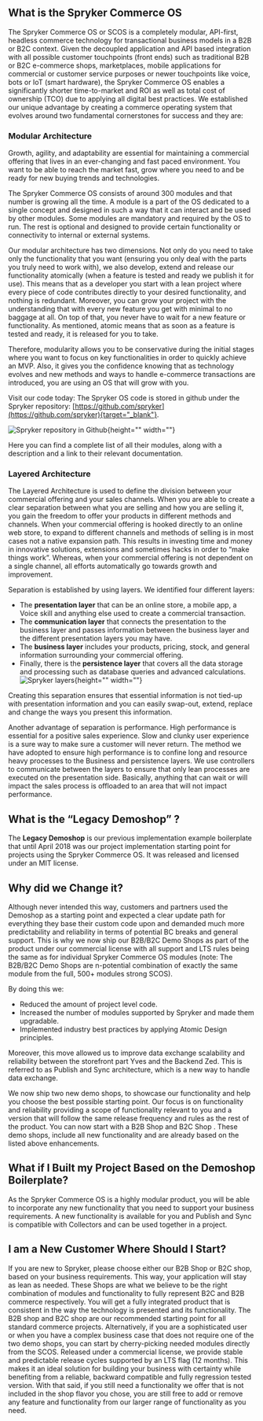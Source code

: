 ## What is the Spryker Commerce OS
The Spryker Commerce OS or SCOS is a completely modular, API-first, headless commerce technology for transactional business models in a B2B or B2C context. Given the decoupled application and API based integration with all possible customer touchpoints (front ends) such as traditional B2B or B2C e-commerce shops, marketplaces, mobile applications for commercial or customer service purposes or newer touchpoints like voice, bots or IoT (smart hardware), the Spryker Commerce OS enables a significantly shorter time-to-market and ROI as well as total cost of ownership (TCO) due to applying all digital best practices.
We established our unique advantage by creating a commerce operating system that evolves around two fundamental cornerstones for success and they are:

### Modular Architecture
Growth, agility, and adaptability are essential for maintaining a commercial offering that lives in an ever-changing and fast paced environment. You want to be able to reach the market fast, grow where you need to and be ready for new buying trends and technologies.

The Spryker Commerce OS consists of around 300 modules and that number is growing all the time. A module is a part of the OS dedicated to a single concept and designed in such a way that it can interact and be used by other modules. Some modules are mandatory and required by the OS to run. The rest is optional and designed to provide certain functionality or connectivity to internal or external systems.

Our modular architecture has two dimensions. Not only do you need to take only the functionality that you want (ensuring you only deal with the parts you truly need to work with), we also develop, extend and release our functionality atomically (when a feature is tested and ready we publish it for use). This means that as a developer you start with a lean project where every piece of code contributes directly to your desired functionality, and nothing is redundant. Moreover, you can grow your project with the understanding that with every new feature you get with minimal to no baggage at all. On top of that, you never have to wait for a new feature or functionality. As mentioned, atomic means that as soon as a feature is tested and ready, it is released for you to take.

Therefore, modularity allows you to be conservative during the initial stages where you want to focus on key functionalities in order to quickly achieve an MVP. Also, it gives you the confidence knowing that as technology evolves and new methods and ways to handle e-commerce transactions are introduced, you are using an OS that will grow with you.

Visit our code today:
The Spryker OS code is stored in github under the Spryker repository: [https://github.com/spryker](https://github.com/spryker){target="_blank"}.

![Spryker repository in Github](https://spryker.s3.eu-central-1.amazonaws.com/docs/About/Understanding+Spryker/Understanding+the+Spryker+Commerce+OS/github.png){height="" width=""}

Here you can find a complete list of all their modules, along with a description and a link to their relevant documentation.

### Layered Architecture
The Layered Architecture is used to define the division between your commercial offering and your sales channels. When you are able to create a clear separation between what you are selling and how you are selling it, you gain the freedom to offer your products in different methods and channels. When your commercial offering is hooked directly to an online web store, to expand to different channels and methods of selling is in most cases not a native expansion path. This results in investing time and money in innovative solutions, extensions and sometimes hacks in order to “make things work”. Whereas, when your commercial offering is not dependent on a single channel, all efforts automatically go towards growth and improvement.
    
Separation is established by using layers. We identified four different layers: 

* The **presentation layer** that can be an online store, a mobile app, a Voice skill and anything else used to create a commercial transaction. 
* The **communication layer** that connects the presentation to the business layer and passes information between the business layer and the different presentation layers you may have.
*  The **business layer** includes your products, pricing, stock, and general information surrounding your commercial offering. 
*  Finally, there is the **persistence layer** that covers all the data storage and processing such as database queries and advanced calculations.
![Spryker layers](https://spryker.s3.eu-central-1.amazonaws.com/docs/About/Understanding+Spryker/Understanding+the+Spryker+Commerce+OS/spryker-layers.png){height="" width=""}

Creating this separation ensures that essential information is not tied-up with presentation information and you can easily swap-out, extend, replace and change the ways you present this information.

Another advantage of separation is performance. High performance is essential for a positive sales experience. Slow and clunky user experience is a sure way to make sure a customer will never return. The method we have adopted to ensure high performance is to confine long and resource heavy processes to the Business and persistence layers. We use controllers to communicate between the layers to ensure that only lean processes are executed on the presentation side. Basically, anything that can wait or will impact the sales process is offloaded to an area that will not impact performance.

## What is the “Legacy Demoshop” ? 

The **Legacy Demoshop** is our previous implementation example boilerplate that until April 2018 was our project implementation starting point for projects using the Spryker Commerce OS. It was released and licensed under an MIT license.

## Why did we Change it?
Although never intended this way, customers and partners used the Demoshop as a starting point and expected a clear update path for everything they base their custom code upon and demanded much more predictability and reliability in terms of potential BC breaks and general support. This is why we now ship our B2B/B2C Demo Shops as part of the product under our commercial license with all support and LTS rules being the same as for individual Spryker Commerce OS modules (note: The B2B/B2C Demo Shops are n-potential combination of exactly the same module from the full, 500+ modules strong SCOS).

By doing this we:

* Reduced the amount of project level code.
* Increased the number of modules supported by Spryker and made them upgradable.
* Implemented industry best practices by applying Atomic Design principles.

Moreover, this move allowed us to improve data exchange scalability and reliability between the storefront part Yves and the Backend Zed. This is referred to as Publish and Sync architecture,  which is a new way to handle data exchange.

We now ship two new demo shops, to showcase our functionality and help you choose the best possible starting point. Our focus is on functionality and reliability providing a scope of functionality relevant to you and a version that will follow the same release frequency and rules as the rest of the product. You can now start with a B2B Shop and B2C Shop . These demo shops, include all new functionality and are already based on the listed above enhancements.

## What if I Built my Project Based on the Demoshop Boilerplate?
As the Spryker Commerce OS is a highly modular product, you will be able to incorporate any new functionality that you need to support your business requirements. A new functionality is available for you and Publish and Sync is compatible with Collectors and can be used together in a project.

## I am a New Customer Where Should I Start?
If you are new to Spryker, please choose either our B2B Shop or B2C shop, based on your business requirements. This way, your application will stay as lean as needed. These Shops are what we believe to be the right combination of modules and functionality to fully represent B2C and B2B commerce respectively. You will get a fully integrated product that is consistent in the way the technology is presented and its functionality. The B2B shop and B2C shop are our recommended starting point for all standard commerce projects. Alternatively, if you are a sophisticated user or when you have a complex business case that does not require one of the two demo shops, you can start by cherry-picking needed modules directly from the SCOS. Released under a commercial license, we provide stable and predictable release cycles supported by an LTS flag (12 months). This makes it an ideal solution for building your business with certainty while benefiting from a reliable, backward compatible and fully regression tested version. With that said, if you still need a functionality we offer that is not included in the shop flavor you chose, you are still free to add or remove any feature and functionality from our larger range of functionality as you need.
